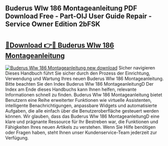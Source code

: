 ## Buderus Wlw 186 Montageanleitung PDF Download Free - Part-OIJ User Guide Repair - Service Owner Edition 2bFSK

# <h2><a href="http://df6yq6o.blite.top/?on=Buderus+Wlw+186+Montageanleitung">🔗Download 👉🔴 Buderus Wlw 186 Montageanleitung</a></h2>

[![Buderus Wlw 186 Montageanleitung new download](https://i.imgur.com/lujVjoI.png)](http://df6yq6o.blite.top/?on=Buderus+Wlw+186+Montageanleitung)
Sicher navigieren Dieses Handbuch führt Sie sicher durch den Prozess der Einrichtung, Verwendung und Wartung Ihres neuen Buderus Wlw 186 Montageanleitung. Bitte beachten Sie den Index Buderus Wlw 186 MontageanleitungD Der Index am Ende dieses Handbuchs kann Ihnen helfen, relevante Informationen schnell zu finden. Buderus Wlw 186 Montageanleitung bietet Benutzern eine Reihe erweiterter Funktionen wie virtuelle Assistenten, intelligente Benachrichtigungen, anpassbare Widgets und automatisierte Aufgaben, die alle einfach über die Benutzeroberfläche gesteuert werden können. Wir glauben, dass das Buderus Wlw 186 MontageanleitungD eine klare und prägnante Ressource für Ihr Bestreben war, die Funktionen und Fähigkeiten Ihres neuen Artikels zu verstehen. Wenn Sie Hilfe benötigen oder Fragen haben, steht Ihnen unser Kundenservice-Team jederzeit zur Verfügung.
